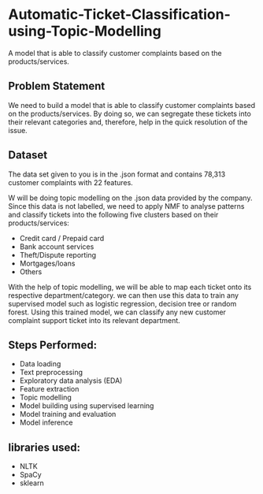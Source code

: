 # Automatic-Ticket-Classification-using-Topic-Modelling
A model that is able to classify customer complaints based on the products/services.

## Problem Statement
We need to build a model that is able to classify customer complaints based on the products/services. By doing so, we can segregate these tickets into their relevant categories and, therefore, help in the quick resolution of the issue.

## Dataset
The data set given to you is in the .json format and contains 78,313 customer complaints with 22 features.

W will be doing topic modelling on the .json data provided by the company. Since this data is not labelled, we need to apply NMF to analyse patterns and classify tickets into the following five clusters based on their products/services:
- Credit card / Prepaid card
- Bank account services
- Theft/Dispute reporting
- Mortgages/loans
- Others

With the help of topic modelling, we will be able to map each ticket onto its respective department/category. we can then use this data to train any supervised model such as logistic regression, decision tree or random forest. Using this trained model, we can classify any new customer complaint support ticket into its relevant department.

## Steps Performed:
- Data loading
- Text preprocessing
- Exploratory data analysis (EDA)
- Feature extraction
- Topic modelling
- Model building using supervised learning
- Model training and evaluation
- Model inference

## libraries used:
- NLTK
- SpaCy
- sklearn
